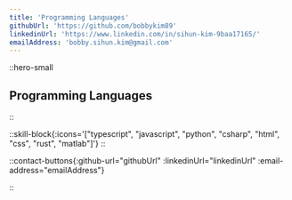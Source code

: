 ```yaml
---
title: 'Programming Languages'
githubUrl: 'https://github.com/bobbykim89'
linkedinUrl: 'https://www.linkedin.com/in/sihun-kim-9baa17165/'
emailAddress: 'bobby.sihun.kim@gmail.com'
---
```


::hero-small

## Programming Languages

::

::skill-block{:icons='["typescript", "javascript", "python", "csharp", "html", "css", "rust", "matlab"]'}
::

::contact-buttons{:github-url="githubUrl" :linkedinUrl="linkedinUrl" :email-address="emailAddress"}

::
